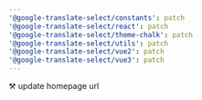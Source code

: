 ```yaml
---
'@google-translate-select/constants': patch
'@google-translate-select/react': patch
'@google-translate-select/theme-chalk': patch
'@google-translate-select/utils': patch
'@google-translate-select/vue2': patch
'@google-translate-select/vue3': patch
---
```


⚒️ update homepage url
